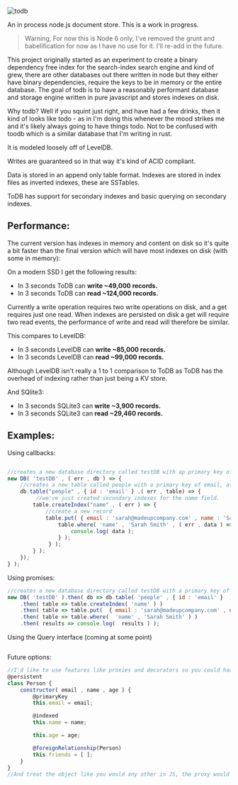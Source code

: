 ![todb](https://raw.githubusercontent.com/disordinary/todb/master/docs/logo.png)

An in process node.js document store. This is a work in progress.

>Warning, For now this is Node 6 only, I've removed the grunt and babelification for now as I have no use for it. I'll re-add in the future.

This project originally started as an experiment to create a binary dependency free index for the search-index search engine and kind of grew, there are other databases out there written in node but they either have binary dependencies, require the keys to be in memory or the entire database. The goal of todb is to have a reasonably performant database and storage engine written in pure javascript and stores indexes on disk.

Why todb? Well if you squint just right, and have had a few drinks, then it kind of looks like todo - as in I'm doing this whenever the mood strikes me and it's likely always going to have things todo. Not to be confused with toodb which is a similar database that I'm writing in rust.

It is modeled loosely off of LevelDB.

Writes are guaranteed so in that way it's kind of ACID compliant. 

Data is stored in an append only table format. Indexes are stored in index files as inverted indexes, these are SSTables. 

ToDB has support for secondary indexes and basic querying on secondary indexes. 

## Performance:
The current version has indexes in memory and content on disk so it's quite a bit faster than the final version which will have most indexes on disk (with some in memory):

On a modern SSD I get the following results:

* In 3 seconds ToDB can **write ~49,000 records.**
* In 3 seconds ToDB can **read ~124,000 records.**

Currently a write operation requires two write operations on disk, and a get requires just one read. When indexes are persisted on disk a get will require two read events, the performance of write and read will therefore be similar.

This compares to LevelDB:

* In 3 seconds LevelDB can **write ~85,000 records.**
* In 3 seconds LevelDB can **read ~99,000 records.**

Although LevelDB isn't really a 1 to 1 comparison to ToDB as ToDB has the overhead of indexing rather than just being a KV store.

And SQlite3:
* In 3 seconds SQLite3 can **write ~3,900 records.**
* In 3 seconds SQLite3 can **read ~29,460 records.**

## Examples:
Using callbacks:

```javascript

//creates a new database directory called testDB with ap primary key of email
new DB( 'testDB' , ( err , db ) => {
    //creates a new table called people with a primary key of email, at this stage there is no support for autogenerated PK's like an incremented id, or a uuid.
    db.table("people" , { id : 'email' } ,( err , table) => {
         //we've just created secondary indexes for the name field.
        table.createIndex("name" , ( err ) => {
            //create a new record
            table.put( { email : 'sarah@madeupcompany.com' , name : 'Sarah Smith' , age : 34 } , ( err ) => {
                table.where( 'name' , 'Sarah Smith' , ( err , data ) => {
                    console.log( data );
                } );
             } );
        } );
    });
} );
```

Using promises:

```javascript
//creates a new database directory called testDB with a primary key of email
new DB( 'testDB' ).then( db => db.table( 'people' , { id : 'email' }  ) )
	.then( table => table.createIndex( 'name' ) )
	.then( table => table.put(  { email : 'sarah@madeupcompany.com' , name : 'Sarah Smith' , age : 34 } ) )
	.then( table => table.where(  'name' , 'Sarah Smith' ) )
	.then( results => console.log(  results ) );


```
Using the Query interface (coming at some point)
```javascript

```

Future options:

```javascript
//I'd like to use features like proxies and decorators so you could have something like:
@persistent
class Person {
    constructor( email , name , age ) {
        @primaryKey
        this.email = email;

        @indexed
        this.name = name;

        this.age = age;

        @foreignRelationship(Person)
        this.friends = [ ];
    }
}
//And treat the object like you would any other in JS, the proxy would mean that the underlying dataset would update with every change.
```

